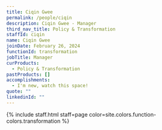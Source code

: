 ```yaml
---
title: Ciqin Gwee
permalink: /people/ciqin
description: Ciqin Gwee - Manager
third_nav_title: Policy & Transformation
staffId: ciqin
name: Ciqin Gwee
joinDate: February 26, 2024
functionId: transformation
jobTitle: Manager
curProducts:
  - Policy & Transformation
pastProducts: []
accomplishments:
  - I'm new, watch this space!
quote: ""
linkedinId: ""
---
```


{% include staff.html staff=page color=site.colors.function-colors.transformation %}
